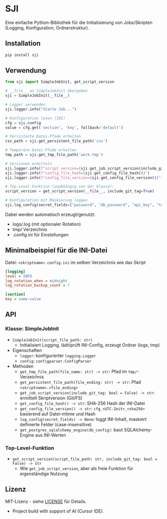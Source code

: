 # SJI

Eine einfache Python-Bibliothek für die Initialisierung von Jobs/Skripten (Logging, Konfiguration, Ordnerstruktur).

## Installation

```bash
pip install sji
```

## Verwendung

```python
from sji import SimpleJobInit, get_script_version

# __file__ an SimpleJobInit übergeben
sji = SimpleJobInit(__file__)

# Logger verwenden
sji.logger.info("Starte Job...")

# Konfiguration lesen (INI)
cfg = sji.config
value = cfg.get('section', 'key', fallback='default')

# Persistente Datei-Pfade erhalten
csv_path = sji.get_persistent_file_path('csv')

# Temporäre Datei-Pfade erhalten
tmp_path = sji.get_tmp_file_path('work.tmp')

# Versionen ermitteln
sji.logger.info(f"script_version={sji.get_job_script_version(include_git_tag=True)}")
sji.logger.info(f"config_file_hash={sji.get_config_file_hash()}")
sji.logger.info(f"config_file_version={sji.get_config_file_version()}")

# Top-Level-Funktion (unabhängig von der Klasse):
script_version = get_script_version(__file__, include_git_tag=True)

# Konfiguration mit Maskierung loggen
sji.log_config(secret_fields=["password", "db_password", "api_key", "token"]) 
```

Dabei werden automatisch erzeugt/genutzt:
- logs/<skriptname>.log (mit optionaler Rotation)
- tmp/ Verzeichnis
- <skriptname>.config.ini für Einstellungen

## Minimalbeispiel für die INI-Datei

Datei: `<skriptname>.config.ini` im selben Verzeichnis wie das Skript

```ini
[logging]
level = INFO
log_rotation_when = midnight
log_rotation_backup_count = 7

[section]
key = some-value
```

## API

### Klasse: SimpleJobInit

- `SimpleJobInit(script_file_path: str)`
  - Initialisiert Logging, lädt/prüft INI-Config, erzeugt Ordner (logs, tmp)
- Eigenschaften
  - `logger`: konfigurierter `logging.Logger`
  - `config`: `configparser.ConfigParser`
- Methoden
  - `get_tmp_file_path(file_name: str) -> str`: Pfad im `tmp/`-Verzeichnis
  - `get_persistent_file_path(file_ending: str) -> str`: Pfad `<skriptname>.<file_ending>`
  - `get_job_script_version(include_git_tag: bool = False) -> str`: ermittelt Skriptversion (Git/FS)
  - `get_config_file_hash() -> str`: SHA-256 Hash der INI-Datei
  - `get_config_file_version() -> str`: `cfg_<UTC-Zeit>_<sha256>` basierend auf Datei-mtime und Hash
  - `log_config(secret_fields) -> None`: loggt INI-Inhalt, maskiert definierte Felder (case-insensitive)
  - `get_postgres_sqlalchemy_engine(db_config)`: baut SQLAlchemy-Engine aus INI-Werten

### Top-Level-Funktion

- `get_script_version(script_file_path: str, include_git_tag: bool = False) -> str`
  - Wie `get_job_script_version`, aber als freie Funktion für eigenständige Nutzung

## Lizenz

MIT-Lizenz - siehe [LICENSE](LICENSE) für Details.

- Project build with support of AI (Cursor IDE). 